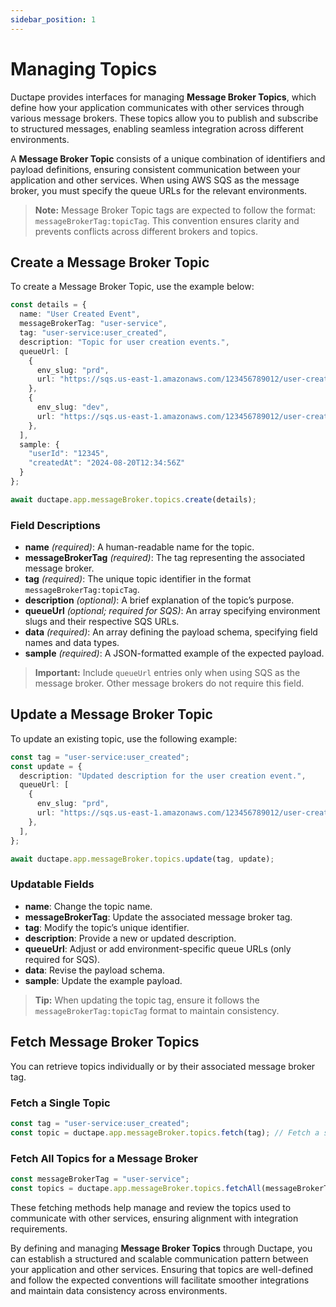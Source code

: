 ```yaml
---
sidebar_position: 1 
---
```


# Managing Topics

Ductape provides interfaces for managing **Message Broker Topics**, which define how your application communicates with other services through various message brokers. These topics allow you to publish and subscribe to structured messages, enabling seamless integration across different environments.

A **Message Broker Topic** consists of a unique combination of identifiers and payload definitions, ensuring consistent communication between your application and other services. When using AWS SQS as the message broker, you must specify the queue URLs for the relevant environments.

> **Note:** Message Broker Topic tags are expected to follow the format: `messageBrokerTag:topicTag`. This convention ensures clarity and prevents conflicts across different brokers and topics.

## Create a Message Broker Topic

To create a Message Broker Topic, use the example below:

```typescript
const details = {
  name: "User Created Event",
  messageBrokerTag: "user-service",
  tag: "user-service:user_created",
  description: "Topic for user creation events.",
  queueUrl: [
    {
      env_slug: "prd",
      url: "https://sqs.us-east-1.amazonaws.com/123456789012/user-created-prd",
    },
    {
      env_slug: "dev",
      url: "https://sqs.us-east-1.amazonaws.com/123456789012/user-created-dev",
    },
  ],
  sample: { 
    "userId": "12345", 
    "createdAt": "2024-08-20T12:34:56Z" 
  }
};

await ductape.app.messageBroker.topics.create(details);
```

### Field Descriptions
- **name** *(required)*: A human-readable name for the topic.
- **messageBrokerTag** *(required)*: The tag representing the associated message broker.
- **tag** *(required)*: The unique topic identifier in the format `messageBrokerTag:topicTag`.
- **description** *(optional)*: A brief explanation of the topic’s purpose.
- **queueUrl** *(optional; required for SQS)*: An array specifying environment slugs and their respective SQS URLs.
- **data** *(required)*: An array defining the payload schema, specifying field names and data types.
- **sample** *(required)*: A JSON-formatted example of the expected payload.

> **Important:** Include `queueUrl` entries only when using SQS as the message broker. Other message brokers do not require this field.


## Update a Message Broker Topic

To update an existing topic, use the following example:

```typescript
const tag = "user-service:user_created";
const update = {
  description: "Updated description for the user creation event.",
  queueUrl: [
    {
      env_slug: "prd",
      url: "https://sqs.us-east-1.amazonaws.com/123456789012/user-created-prd-updated",
    },
  ],
};

await ductape.app.messageBroker.topics.update(tag, update);
```

### Updatable Fields
- **name**: Change the topic name.
- **messageBrokerTag**: Update the associated message broker tag.
- **tag**: Modify the topic’s unique identifier.
- **description**: Provide a new or updated description.
- **queueUrl**: Adjust or add environment-specific queue URLs (only required for SQS).
- **data**: Revise the payload schema.
- **sample**: Update the example payload.

> **Tip:** When updating the topic tag, ensure it follows the `messageBrokerTag:topicTag` format to maintain consistency.

## Fetch Message Broker Topics

You can retrieve topics individually or by their associated message broker tag.

### Fetch a Single Topic
```typescript
const tag = "user-service:user_created";
const topic = ductape.app.messageBroker.topics.fetch(tag); // Fetch a specific topic by its tag
```

### Fetch All Topics for a Message Broker
```typescript
const messageBrokerTag = "user-service";
const topics = ductape.app.messageBroker.topics.fetchAll(messageBrokerTag); // Fetch all topics under the specified message broker
```

These fetching methods help manage and review the topics used to communicate with other services, ensuring alignment with integration requirements.


By defining and managing **Message Broker Topics** through Ductape, you can establish a structured and scalable communication pattern between your application and other services. Ensuring that topics are well-defined and follow the expected conventions will facilitate smoother integrations and maintain data consistency across environments.


